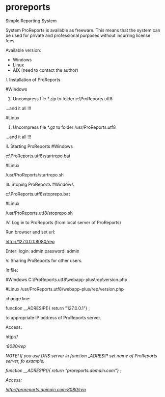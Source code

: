 # proreports
Simple Reporting System


System ProReports is available as freeware.
This means that the system can be used for private and professional 
purposes without incurring license fees. 

Available version:

- Windows
- Linux
- AIX (need to contact the author) 


I. Installation of ProReports 

#Windows
1. Uncompress file *.zip to folder 
c:\ProReports.utf8 

...and it all !!! 

#Linux
1. Uncompress file *.gz to folder
/usr/ProReports.utf8 

...and it all !!!

II. Starting ProReports
#Windows

c:\ProReports.utf8\startrepo.bat 

#Linux 

/usr/ProReports/startrepo.sh 

III. Stoping ProReports
#Windows

c:\ProReports.utf8\stoprepo.bat 

#Linux 

/usr/ProReports.utf8/stoprepo.sh 


IV. Log in to ProReports (from local server of ProReports)

Run browser and set url: 

http://127.0.0.1:8080/rep 

Enter:
       login: admin
    password: admin 

V. Sharing ProReports for other users.

In file: 

#Windows
C:\ProReports.utf8\webapp-plus\rep\version.php 

#Linux
/usr/ProReports.utf8/webapp-plus/rep/version.php 


change line:

function __ADRESIP(){ return "127.0.0.1"} ;


to appropriate IP address of ProReports server.

Access: 

http://<address IP of ProReports>:8080/rep 


NOTE! If you use DNS server in function  _ADRESIP  set name of ProReports server, fo example: 

function __ADRESIP(){ return "proreports.domain.com"} ;

Access:  

http://proreports.domain.com:8080/rep
